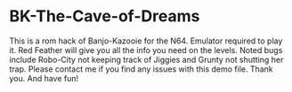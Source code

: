 # BK-The-Cave-of-Dreams

This is a rom hack of Banjo-Kazooie for the N64. Emulator required to play it. Red Feather will give you all the info you need on the levels. Noted bugs include Robo-City not keeping track of Jiggies and Grunty not shutting her trap. Please contact me if you find any issues with this demo file. Thank you. And have fun!
